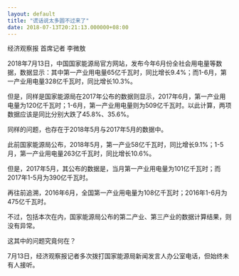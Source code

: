 ```yaml
---
layout: default
title: "谎话说太多圆不过来了"
date: 2018-07-13T20:21:13.000000+08:00
---
```


经济观察报 首席记者 李微敖

 2018年7月13日，中国国家能源局官方网站，发布今年6月份全社会用电量等数据，数据显示：其中第一产业用电量65亿千瓦时，同比增长9.4%；而1-6月，第一产业用电量328亿千瓦时，同比增长10.3%。


但是，同样是国家能源局在2017年公布的数据则显示，2017年6月，第一产业用电量为120亿千瓦时；1-6月，第一产业用电量则为509亿千瓦时。以此计算，两项数据应该是同比分别大跌了45.8%、35.6%。


同样的问题，也存在于2018年5月与2017年5月的数据中。


此前国家能源局公布，2018年5月，第一产业58亿千瓦时，同比增长9.1%；1-5月，第一产业用电量263亿千瓦时，同比增长10.6%。


但是，2017年5月，其公布的数据是，当月第一产业用电量为101亿千瓦时；而2017年1-5月为390亿千瓦时。


再往前追溯，2016年6月，全国第一产业用电量为108亿千瓦时；2016年1-6月为475亿千瓦时。


不过，包括本次在内，国家能源局公布的第二产业、第三产业的数据计算结果，则没有异常。


这其中的问题究竟何在？


7月13日，经济观察报记者多次拨打国家能源局新闻发言人办公室电话，但始终未有人接听。

